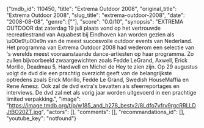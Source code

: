 {"tmdb_id": 110450, "title": "Extrema Outdoor 2008", "original_title": "Extrema Outdoor 2008", "slug_title": "extrema-outdoor-2008", "date": "2008-08-08", "genre": [""], "score": "0.0/10", "synopsis": "EXTREMA OUTDOOR dat zaterdag 19 juli plaats vond op het vertrouwde recreatiestrand van Aquabest bij Eindhoven kan worden gezien als \u00e9\u00e9n van de meest succesvolle outdoor events van Nederland. Het programma van Extrema Outdoor 2008 had wederom een selectie van 's werelds meest vooraanstaande dance-artiesten op haar programma. Zo zullen bijvoorbeeld zwaargewichten zoals Fedde LeGrand, Axwell, Erick Morillo, Deadmau 5, Hardwell en Michel de Hey te zien zijn. Op 29 augustus volgt de dvd die een prachtig overzicht geeft van de belangrijkste optredens zoals Erick Morillo, Fedde Le Grand, Swedish HouseMaffia en Rene Amesz. Ook zal de dvd extra's bevatten als sfeerreportages en interviews. De dvd zal net als vorig jaar worden uitgevoerd in een prachtige limited verpakking.", "image": "https://image.tmdb.org/t/p/w185_and_h278_bestv2/8Ldfo7vfrv9rgcRRLLDJtBO20ZT.jpg", "actors": [], "comments": [], "recommandations_id": [], "youtube_key": "notfound"}